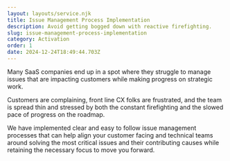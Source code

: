 ```yaml
---
layout: layouts/service.njk
title: Issue Management Process Implementation
description: Avoid getting bogged down with reactive firefighting.
slug: issue-management-process-implementation
category: Activation
order: 1
date: 2024-12-24T18:49:44.703Z
---
```

Many SaaS companies end up in a spot where they struggle to manage issues that are impacting customers while making progress on strategic work.

Customers are complaining, front line CX folks are frustrated, and the team is spread thin and stressed by both the constant firefighting and the slowed pace of progress on the roadmap.

We have implemented clear and easy to follow issue management processes that can help align your customer facing and technical teams around solving the most critical issues and their contributing causes while retaining the necessary focus to move you forward.
